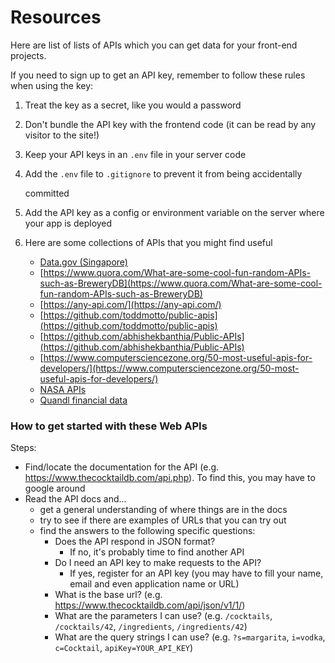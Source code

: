 # Resources

Here are list of lists of APIs which you can get data for your front-end projects.

If you need to sign up to get an API key, remember to follow these rules when using the key:

1. Treat the key as a secret, like you would a password
2. Don't bundle the API key with the frontend code \(it can be read by any visitor to the site!\)
3. Keep your API keys in an `.env` file in your server code
4. Add the `.env` file to `.gitignore` to prevent it from being accidentally

   committed

5. Add the API key as a config or environment variable on the server where your app is deployed

6. Here are some collections of APIs that you might find useful
   * [Data.gov (Singapore)](https://data.gov.sg/developer)
   * [https://www.quora.com/What-are-some-cool-fun-random-APIs-such-as-BreweryDB](https://www.quora.com/What-are-some-cool-fun-random-APIs-such-as-BreweryDB)
   * [https://any-api.com/](https://any-api.com/)
   * [https://github.com/toddmotto/public-apis](https://github.com/toddmotto/public-apis)
   * [https://github.com/abhishekbanthia/Public-APIs](https://github.com/abhishekbanthia/Public-APIs)
   * [https://www.computersciencezone.org/50-most-useful-apis-for-developers/](https://www.computersciencezone.org/50-most-useful-apis-for-developers/)
   * [NASA APIs](https://api.nasa.gov/)
   * [Quandl financial data](https://github.com/normanjoyner/node-quandl)

### How to get started with these Web APIs

Steps:
- Find/locate the documentation for the API (e.g. https://www.thecocktaildb.com/api.php). To find this, you may have to google around
- Read the API docs and...
  - get a general understanding of where things are in the docs
  - try to see if there are examples of URLs that you can try out
  - find the answers to the following specific questions:
    - Does the API respond in JSON format?
      - If no, it's probably time to find another API
    - Do I need an API key to make requests to the API?
      - If yes, register for an API key (you may have to fill your name, email and even application name or URL)
    - What is the base url? (e.g. https://www.thecocktaildb.com/api/json/v1/1/)
    - What are the parameters I can use? (e.g. `/cocktails`, `/cocktails/42`, `/ingredients`, `/ingredients/42`)
    - What are the query strings I can use? (e.g. `?s=margarita`, `i=vodka`, `c=Cocktail`, `apiKey=YOUR_API_KEY`)
